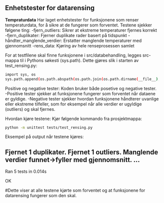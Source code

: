 ## Enhetstester for datarensing

**Tempraturdata**
Har laget enhetstester for funksjonene som renser temperaturdata, for å sikre at de fungerer som forventet.
Testene sjekker følgene ting: 
-fjern_outliers: Sikrer at ekstreme temperaturer fjernes korrekt
-fjern_duplikater: Fjerner duplikate rader basert på tidspunkt
-håndter_manglende_verdier: Erstatter manglende temperaturer med gjennomsnitt
-rens_data: Kjøring av hele renseprosessen samlet

For at testfilene skal finne funksjonene i src/databehandling, legges src-mappa til i Pythons søkesti (sys.path). Dette gjøres slik i starten av test_rensing.py:

```bash
import sys, os
sys.path.append(os.path.abspath(os.path.join(os.path.dirname(__file__), '..', 'src')))
```

Positive og negative tester:
Koden bruker både posetive og negative tester. 
-Positive tester sjekker at funksjonene fungerer som forventet når dataene er gyldige.
-Negative tester sjekker hvordan funksjonene håndterer uvanlige eller ekstreme tilfeller, som for eksempel når alle verdier er ugyldige (outliers) og skal fjernes.


Hvordan kjøre testene:
Kjør følgende kommando fra prosjektmappa:
```bash
python -m unittest tests/test_rensing.py

```
Eksempel på output når testene kjøres:

Fjernet 1 duplikater.
Fjernet 1 outliers.
Manglende verdier funnet->fyller med gjennomsnitt.
...
----------------------------------------------------------------------
Ran 5 tests in 0.014s

OK

#Dette viser at alle testene kjørte som forventet og at funksjonene for datarensing fungerer som den skal. 



